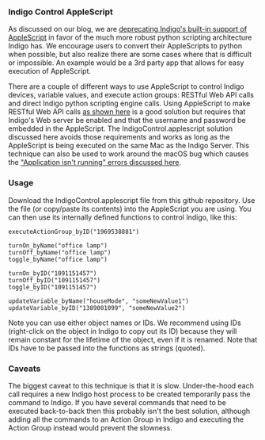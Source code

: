 ### Indigo Control AppleScript

As discussed on our blog, we are [deprecating Indigo's built-in support of AppleScript](http://www.indigodomo.com/blog/2017/09/09/future-applescript-and-indigo/)
in favor of the much more robust python scripting architecture Indigo has. We encourage users to convert their AppleScripts to python when possible, but also
realize there are some cases where that is difficult or impossible. An example would be a 3rd party app that allows for easy execution of AppleScript.

There are a couple of different ways to use AppleScript to control Indigo devices, variable values, and execute action groups: RESTful Web API calls and direct Indigo python scripting engine calls. Using AppleScript to make RESTful Web API calls [as shown here](http://wiki.indigodomo.com/doku.php?id=indigo_s_restful_urls#applescript_the_restful_api) is a good solution but requires that Indigo's Web server be enabled and that the username and password be embedded in the AppleScript. The IndigoControl.applescript solution discussed here avoids those requirements and works as long as the AppleScript is being executed on the same Mac as the Indigo Server. This technique can also be used to work around the macOS bug which causes the ["Application isn't running" errors discussed here](http://forums.indigodomo.com/viewtopic.php?p=103428#p103428).

### Usage

Download the IndigoControl.applescript file from this github repository. Use the file (or copy/paste its contents)
into the AppleScript you are using. You can then use its internally defined functions to control Indigo, like this:

```executeActionGroup_byName("cooking scene")
executeActionGroup_byID("1969538881")

turnOn_byName("office lamp")
turnOff_byName("office lamp")
toggle_byName("office lamp")

turnOn_byID("1091151457")
turnOff_byID("1091151457")
toggle_byID("1091151457")

updateVariable_byName("houseMode", "someNewValue1")
updateVariable_byID("1389001099", "someNewValue2")
```

Note you can use either object names or IDs. We recommend using IDs (right-click on the object in Indigo to copy out its ID) because they will
remain constant for the lifetime of the object, even if it is renamed. Note that IDs have to be passed into the functions as strings (quoted).

### Caveats

The biggest caveat to this technique is that it is slow. Under-the-hood each call requires a new Indigo host process to be created temporarily
pass the command to Indigo. If you have several commands that need to be executed back-to-back then this probably isn't the best
solution, although adding all the commands to an Action Group in Indigo and executing the Action Group
instead would prevent the slowness.
